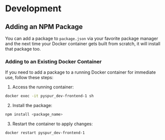 # Development

## Adding an NPM Package

You can add a package to `package.json` via your favorite package manager and the next time your Docker container gets built from scratch, it will install that package too.

### Adding to an Existing Docker Container
If you need to add a package to a running Docker container for immediate use, follow these steps:

1. Access the running container:

```sh
docker exec -it pyspur_dev-frontend-1 sh
```

2. Install the package:

```sh
npm install <package_name>
```


3. Restart the container to apply changes:

```sh
docker restart pyspur_dev-frontend-1
```
